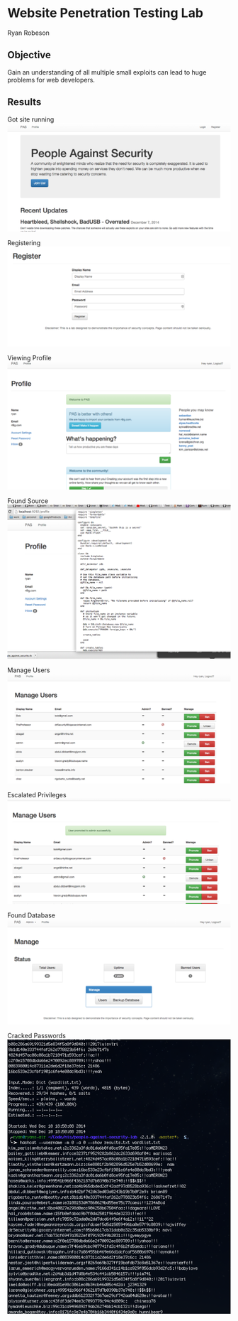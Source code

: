 # Website Penetration Testing Lab

Ryan Robeson

## Objective
Gain an understanding of all multiple small exploits can lead to huge problems for web developers.

## Results
Got site running
![](1.png)

Registering
![](1.2.png)

Viewing Profile
![](2.png)

Found Source
![](3.png)

Manage Users
![](4.png)

Escalated Privileges
![](5.png)

Found Database
![](6.png)

Cracked Passwords
![](7.png)
